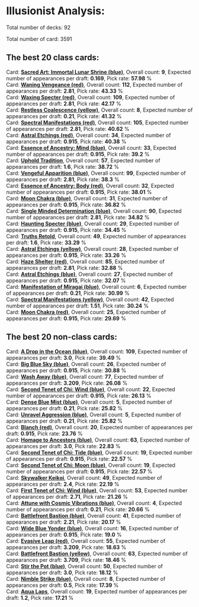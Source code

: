 # Illusionist Analysis:  

Total number of decks: 92  

Total number of card: 3591  


## The best 20 class cards:  
Card: <a href="link" class="tooltip">**Sacred Art: Immortal Lunar Shrine (blue)**<span class="tooltiptext"><img src="https://storage.googleapis.com/fabmaster/cardfaces/2024-MST/EN/MST032.png"></span></a>, Overall count: **9**, Expected number of appearances per draft: **0.169**, Pick rate: **57.98** %  
Card: <a href="link" class="tooltip">**Waning Vengeance (red)**<span class="tooltiptext"><img src="https://storage.googleapis.com/fabmaster/cardfaces/2024-MST/EN/MST040.png"></span></a>, Overall count: **112**, Expected number of appearances per draft: **2.81**, Pick rate: **43.33** %  
Card: <a href="link" class="tooltip">**Waxing Specter (red)**<span class="tooltiptext"><img src="https://storage.googleapis.com/fabmaster/cardfaces/2024-MST/EN/MST043.png"></span></a>, Overall count: **109**, Expected number of appearances per draft: **2.81**, Pick rate: **42.17** %  
Card: <a href="link" class="tooltip">**Restless Coalescence (yellow)**<span class="tooltiptext"><img src="https://storage.googleapis.com/fabmaster/cardfaces/2024-MST/EN/MST133.png"></span></a>, Overall count: **8**, Expected number of appearances per draft: **0.21**, Pick rate: **41.32** %  
Card: <a href="link" class="tooltip">**Spectral Manifestations (red)**<span class="tooltiptext"><img src="https://storage.googleapis.com/fabmaster/cardfaces/2024-MST/EN/MST152.png"></span></a>, Overall count: **105**, Expected number of appearances per draft: **2.81**, Pick rate: **40.62** %  
Card: <a href="link" class="tooltip">**Astral Etchings (red)**<span class="tooltiptext"><img src="https://storage.googleapis.com/fabmaster/cardfaces/2024-MST/EN/MST134.png"></span></a>, Overall count: **34**, Expected number of appearances per draft: **0.915**, Pick rate: **40.38** %  
Card: <a href="link" class="tooltip">**Essence of Ancestry: Mind (blue)**<span class="tooltiptext"><img src="https://storage.googleapis.com/fabmaster/cardfaces/2024-MST/EN/MST139.png"></span></a>, Overall count: **33**, Expected number of appearances per draft: **0.915**, Pick rate: **39.2** %  
Card: <a href="link" class="tooltip">**Uphold Tradition**<span class="tooltiptext"><img src="https://storage.googleapis.com/fabmaster/cardfaces/2024-MST/EN/MST030.png"></span></a>, Overall count: **57**, Expected number of appearances per draft: **1.6**, Pick rate: **38.72** %  
Card: <a href="link" class="tooltip">**Vengeful Apparition (blue)**<span class="tooltiptext"><img src="https://storage.googleapis.com/fabmaster/cardfaces/2024-MST/EN/MST157.png"></span></a>, Overall count: **99**, Expected number of appearances per draft: **2.81**, Pick rate: **38.3** %  
Card: <a href="link" class="tooltip">**Essence of Ancestry: Body (red)**<span class="tooltiptext"><img src="https://storage.googleapis.com/fabmaster/cardfaces/2024-MST/EN/MST137.png"></span></a>, Overall count: **32**, Expected number of appearances per draft: **0.915**, Pick rate: **38.01** %  
Card: <a href="link" class="tooltip">**Moon Chakra (blue)**<span class="tooltiptext"><img src="https://storage.googleapis.com/fabmaster/cardfaces/2024-MST/EN/MST036.png"></span></a>, Overall count: **31**, Expected number of appearances per draft: **0.915**, Pick rate: **36.82** %  
Card: <a href="link" class="tooltip">**Single Minded Determination (blue)**<span class="tooltiptext"><img src="https://storage.googleapis.com/fabmaster/cardfaces/2024-MST/EN/MST148.png"></span></a>, Overall count: **90**, Expected number of appearances per draft: **2.81**, Pick rate: **34.82** %  
Card: <a href="link" class="tooltip">**Haunting Specter (blue)**<span class="tooltiptext"><img src="https://storage.googleapis.com/fabmaster/cardfaces/2024-MST/EN/MST142.png"></span></a>, Overall count: **29**, Expected number of appearances per draft: **0.915**, Pick rate: **34.45** %  
Card: <a href="link" class="tooltip">**Truths Retold**<span class="tooltiptext"><img src="https://storage.googleapis.com/fabmaster/cardfaces/2024-MST/EN/MST029.png"></span></a>, Overall count: **49**, Expected number of appearances per draft: **1.6**, Pick rate: **33.29** %  
Card: <a href="link" class="tooltip">**Astral Etchings (yellow)**<span class="tooltiptext"><img src="https://storage.googleapis.com/fabmaster/cardfaces/2024-MST/EN/MST135.png"></span></a>, Overall count: **28**, Expected number of appearances per draft: **0.915**, Pick rate: **33.26** %  
Card: <a href="link" class="tooltip">**Haze Shelter (red)**<span class="tooltiptext"><img src="https://storage.googleapis.com/fabmaster/cardfaces/2024-MST/EN/MST037.png"></span></a>, Overall count: **85**, Expected number of appearances per draft: **2.81**, Pick rate: **32.88** %  
Card: <a href="link" class="tooltip">**Astral Etchings (blue)**<span class="tooltiptext"><img src="https://storage.googleapis.com/fabmaster/cardfaces/2024-MST/EN/MST136.png"></span></a>, Overall count: **27**, Expected number of appearances per draft: **0.915**, Pick rate: **32.07** %  
Card: <a href="link" class="tooltip">**Manifestation of Miragai (blue)**<span class="tooltiptext"><img src="https://storage.googleapis.com/fabmaster/cardfaces/2024-MST/EN/MST031.png"></span></a>, Overall count: **6**, Expected number of appearances per draft: **0.21**, Pick rate: **30.99** %  
Card: <a href="link" class="tooltip">**Spectral Manifestations (yellow)**<span class="tooltiptext"><img src="https://storage.googleapis.com/fabmaster/cardfaces/2024-MST/EN/MST153.png"></span></a>, Overall count: **42**, Expected number of appearances per draft: **1.51**, Pick rate: **30.24** %  
Card: <a href="link" class="tooltip">**Moon Chakra (red)**<span class="tooltiptext"><img src="https://storage.googleapis.com/fabmaster/cardfaces/2024-MST/EN/MST034.png"></span></a>, Overall count: **25**, Expected number of appearances per draft: **0.915**, Pick rate: **29.69** %  


## The best 20 non-class cards:  
Card: <a href="link" class="tooltip">**A Drop in the Ocean (blue)**<span class="tooltiptext"><img src="https://storage.googleapis.com/fabmaster/cardfaces/2024-MST/EN/MST095.png"></span></a>, Overall count: **109**, Expected number of appearances per draft: **3.0**, Pick rate: **39.49** %  
Card: <a href="link" class="tooltip">**Big Blue Sky (blue)**<span class="tooltiptext"><img src="https://storage.googleapis.com/fabmaster/cardfaces/2024-MST/EN/MST086.png"></span></a>, Overall count: **26**, Expected number of appearances per draft: **0.915**, Pick rate: **30.88** %  
Card: <a href="link" class="tooltip">**Wash Away (blue)**<span class="tooltiptext"><img src="https://storage.googleapis.com/fabmaster/cardfaces/2024-MST/EN/MST091.png"></span></a>, Overall count: **77**, Expected number of appearances per draft: **3.209**, Pick rate: **26.08** %  
Card: <a href="link" class="tooltip">**Second Tenet of Chi: Wind (blue)**<span class="tooltiptext"><img src="https://storage.googleapis.com/fabmaster/cardfaces/2024-MST/EN/MST083.png"></span></a>, Overall count: **22**, Expected number of appearances per draft: **0.915**, Pick rate: **26.13** %  
Card: <a href="link" class="tooltip">**Dense Blue Mist (blue)**<span class="tooltiptext"><img src="https://storage.googleapis.com/fabmaster/cardfaces/2024-MST/EN/MST079.png"></span></a>, Overall count: **5**, Expected number of appearances per draft: **0.21**, Pick rate: **25.82** %  
Card: <a href="link" class="tooltip">**Unravel Aggression (blue)**<span class="tooltiptext"><img src="https://storage.googleapis.com/fabmaster/cardfaces/2024-MST/EN/MST078.png"></span></a>, Overall count: **5**, Expected number of appearances per draft: **0.21**, Pick rate: **25.82** %  
Card: <a href="link" class="tooltip">**Blanch (red)**<span class="tooltiptext"><img src="https://storage.googleapis.com/fabmaster/cardfaces/2024-MST/EN/MST194.png"></span></a>, Overall count: **20**, Expected number of appearances per draft: **0.915**, Pick rate: **23.76** %  
Card: <a href="link" class="tooltip">**Homage to Ancestors (blue)**<span class="tooltiptext"><img src="https://storage.googleapis.com/fabmaster/cardfaces/2024-MST/EN/MST096.png"></span></a>, Overall count: **63**, Expected number of appearances per draft: **3.0**, Pick rate: **22.83** %  
Card: <a href="link" class="tooltip">**Second Tenet of Chi: Tide (blue)**<span class="tooltiptext"><img src="https://storage.googleapis.com/fabmaster/cardfaces/2024-MST/EN/MST082.png"></span></a>, Overall count: **19**, Expected number of appearances per draft: **0.915**, Pick rate: **22.57** %  
Card: <a href="link" class="tooltip">**Second Tenet of Chi: Moon (blue)**<span class="tooltiptext"><img src="https://storage.googleapis.com/fabmaster/cardfaces/2024-MST/EN/MST081.png"></span></a>, Overall count: **19**, Expected number of appearances per draft: **0.915**, Pick rate: **22.57** %  
Card: <a href="link" class="tooltip">**Skywalker Keikoi**<span class="tooltiptext"><img src="https://storage.googleapis.com/fabmaster/cardfaces/2024-MST/EN/MST074.png"></span></a>, Overall count: **49**, Expected number of appearances per draft: **2.4**, Pick rate: **22.19** %  
Card: <a href="link" class="tooltip">**First Tenet of Chi: Wind (blue)**<span class="tooltiptext"><img src="https://storage.googleapis.com/fabmaster/cardfaces/2024-MST/EN/MST094.png"></span></a>, Overall count: **53**, Expected number of appearances per draft: **2.71**, Pick rate: **21.26** %  
Card: <a href="link" class="tooltip">**Attune with Cosmic Vibrations (blue)**<span class="tooltiptext"><img src="https://storage.googleapis.com/fabmaster/cardfaces/2024-MST/EN/MST075.png"></span></a>, Overall count: **4**, Expected number of appearances per draft: **0.21**, Pick rate: **20.66** %  
Card: <a href="link" class="tooltip">**Battlefront Bastion (blue)**<span class="tooltiptext"><img src="https://storage.googleapis.com/fabmaster/cardfaces/2024-MST/EN/MST205.png"></span></a>, Overall count: **41**, Expected number of appearances per draft: **2.21**, Pick rate: **20.17** %  
Card: <a href="link" class="tooltip">**Wide Blue Yonder (blue)**<span class="tooltiptext"><img src="https://storage.googleapis.com/fabmaster/cardfaces/2024-MST/EN/MST085.png"></span></a>, Overall count: **16**, Expected number of appearances per draft: **0.915**, Pick rate: **19.0** %  
Card: <a href="link" class="tooltip">**Evasive Leap (red)**<span class="tooltiptext"><img src="https://storage.googleapis.com/fabmaster/cardfaces/2024-MST/EN/MST218.png"></span></a>, Overall count: **55**, Expected number of appearances per draft: **3.209**, Pick rate: **18.63** %  
Card: <a href="link" class="tooltip">**Battlefront Bastion (yellow)**<span class="tooltiptext"><img src="https://storage.googleapis.com/fabmaster/cardfaces/2024-MST/EN/MST204.png"></span></a>, Overall count: **63**, Expected number of appearances per draft: **3.709**, Pick rate: **18.46** %  
Card: <a href="link" class="tooltip">**Stir the Pot (blue)**<span class="tooltiptext"><img src="https://storage.googleapis.com/fabmaster/cardfaces/2024-MST/EN/MST101.png"></span></a>, Overall count: **50**, Expected number of appearances per draft: **3.0**, Pick rate: **18.12** %  
Card: <a href="link" class="tooltip">**Nimble Strike (blue)**<span class="tooltiptext"><img src="https://storage.googleapis.com/fabmaster/cardfaces/2024-MST/EN/MST211.png"></span></a>, Overall count: **8**, Expected number of appearances per draft: **0.5**, Pick rate: **17.39** %  
Card: <a href="link" class="tooltip">**Aqua Laps**<span class="tooltiptext"><img src="https://storage.googleapis.com/fabmaster/cardfaces/2024-MST/EN/MST070.png"></span></a>, Overall count: **19**, Expected number of appearances per draft: **1.2**, Pick rate: **17.21** %  
<style>
    img {
        width: 250px;
    }

    .tooltip {
        position: relative;
        display: inline-block;
    }

    .tooltip .tooltiptext {
        visibility: hidden;
        width: 250px;
        background-color: white;
        text-align: center;
        padding: 5px;
        border-radius: 6px;
        box-shadow: 0px 0px 10px 0px rgba(0, 0, 0, 0.2);

        /* Position the tooltip text */
        position: absolute;
        z-index: 1;
        top: 20px; /* Position it below the link */
        left: 105%; /* Position it to the right of the link */
        margin-left: 0;
    }

    .tooltip:hover .tooltiptext {
        visibility: visible;
    }
</style>